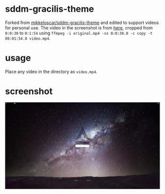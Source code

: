 # sddm-gracilis-theme

Forked from [mikkeloscar/sddm-gracilis-theme](https://github.com/mikkeloscar/sddm-gracilis-theme) and edited to support videos for personal use. The video in the screenshot is from [here](https://www.youtube.com/watch?v=H5BAel-mHdY), cropped from `0:0:30` to `0:1:54` using `ffmpeg -i original.mp4 -ss 0:0:30.0 -c copy -t 00:01:54.0 video.mp4`. 

# usage
Place any video in the directory as `video.mp4`.

# screenshot
![screenshot](screenshot.png)
